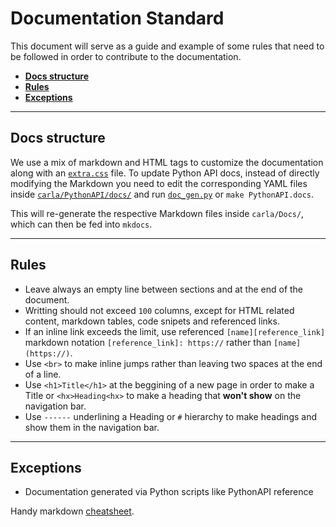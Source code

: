 # Documentation Standard

This document will serve as a guide and example of some rules that need to be followed in order to contribute to the documentation.

*   [__Docs structure__](#docs-structure)  
*   [__Rules__](#rules)  
*   [__Exceptions__](#exceptions)  

---
## Docs structure

We use a mix of markdown and HTML tags to customize the documentation along with an [`extra.css`](https://github.com/carla-simulator/carla/tree/master/Docs/extra.css) file.
To update Python API docs, instead of directly modifying the Markdown you need to edit the corresponding YAML files inside [`carla/PythonAPI/docs/`][fileslink] and run [`doc_gen.py`][scriptlink] or `make PythonAPI.docs`.  

This will re-generate the respective Markdown files inside `carla/Docs/`, which can then be fed into `mkdocs`.

[fileslink]: https://github.com/carla-simulator/carla/tree/master/PythonAPI/docs
[scriptlink]: https://github.com/carla-simulator/carla/blob/master/PythonAPI/docs/doc_gen.py

---
## Rules

*   Leave always an empty line between sections and at the end of the document.
*   Writting should not exceed `100` columns, except for HTML related content, markdown tables, code snipets and referenced links.
*   If an inline link exceeds the limit, use referenced `[name][reference_link]` markdown notation `[reference_link]: https://` rather than `[name](https://)`.
*   Use `<br>` to make inline jumps rather than leaving two spaces at the end of a line.
*   Use `<h1>Title</h1>` at the beggining of a new page in order to make a Title or `<hx>Heading<hx>` to make a heading that **won't show** on the navigation bar.
*   Use `------` underlining a Heading or `#` hierarchy to make headings and show them in the navigation bar.

---
## Exceptions

  * Documentation generated via Python scripts like PythonAPI reference

Handy markdown [cheatsheet][cheatlink].

[cheatlink]: https://github.com/adam-p/markdown-here/wiki/Markdown-Cheatsheet
